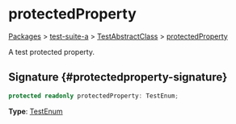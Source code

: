 # protectedProperty

[Packages](/) &gt; [test-suite-a](/test-suite-a/) &gt; [TestAbstractClass](/test-suite-a/testabstractclass-class/) &gt; [protectedProperty](/test-suite-a/testabstractclass-class/protectedproperty-property)

A test protected property.

## Signature {#protectedproperty-signature}

```typescript
protected readonly protectedProperty: TestEnum;
```

**Type**: [TestEnum](/test-suite-a/testenum-enum/)
